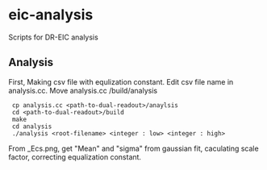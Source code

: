 # eic-analysis
Scripts for DR-EIC analysis

## Analysis
First, Making csv file with equlization constant.
Edit csv file name in analysis.cc.
Move analysis.cc <path-to-dualreadout>/build/analysis

     cp analysis.cc <path-to-dual-readout>/anaylsis
     cd <path-to-dual-readout>/build
     make
     cd analysis
     ./analysis <root-filename> <integer : low> <integer : high>

From <root-filename>_Ecs.png, get "Mean" and "sigma" from gaussian fit, caculating scale factor, correcting equalization constant.
